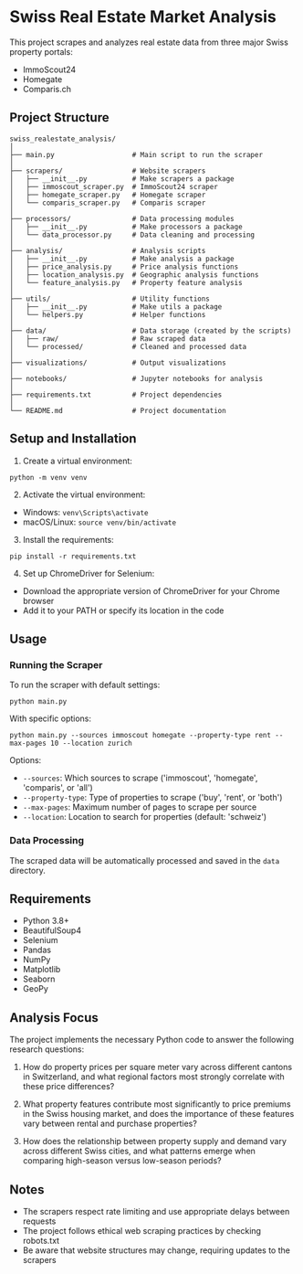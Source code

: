 # Swiss Real Estate Market Analysis

This project scrapes and analyzes real estate data from three major Swiss property portals:
- ImmoScout24
- Homegate
- Comparis.ch

## Project Structure

```
swiss_realestate_analysis/
│
├── main.py                   # Main script to run the scraper
│
├── scrapers/                 # Website scrapers
│   ├── __init__.py           # Make scrapers a package
│   ├── immoscout_scraper.py  # ImmoScout24 scraper
│   ├── homegate_scraper.py   # Homegate scraper
│   └── comparis_scraper.py   # Comparis scraper
│
├── processors/               # Data processing modules
│   ├── __init__.py           # Make processors a package
│   └── data_processor.py     # Data cleaning and processing
│
├── analysis/                 # Analysis scripts
│   ├── __init__.py           # Make analysis a package
│   ├── price_analysis.py     # Price analysis functions
│   ├── location_analysis.py  # Geographic analysis functions
│   └── feature_analysis.py   # Property feature analysis
│
├── utils/                    # Utility functions
│   ├── __init__.py           # Make utils a package
│   └── helpers.py            # Helper functions
│
├── data/                     # Data storage (created by the scripts)
│   ├── raw/                  # Raw scraped data
│   └── processed/            # Cleaned and processed data
│
├── visualizations/           # Output visualizations
│
├── notebooks/                # Jupyter notebooks for analysis
│
├── requirements.txt          # Project dependencies
│
└── README.md                 # Project documentation
```

## Setup and Installation

1. Create a virtual environment:
```
python -m venv venv
```

2. Activate the virtual environment:
- Windows: `venv\Scripts\activate`
- macOS/Linux: `source venv/bin/activate`

3. Install the requirements:
```
pip install -r requirements.txt
```

4. Set up ChromeDriver for Selenium:
- Download the appropriate version of ChromeDriver for your Chrome browser
- Add it to your PATH or specify its location in the code

## Usage

### Running the Scraper

To run the scraper with default settings:
```
python main.py
```

With specific options:
```
python main.py --sources immoscout homegate --property-type rent --max-pages 10 --location zurich
```

Options:
- `--sources`: Which sources to scrape ('immoscout', 'homegate', 'comparis', or 'all')
- `--property-type`: Type of properties to scrape ('buy', 'rent', or 'both')
- `--max-pages`: Maximum number of pages to scrape per source
- `--location`: Location to search for properties (default: 'schweiz')

### Data Processing

The scraped data will be automatically processed and saved in the `data` directory.

## Requirements

- Python 3.8+
- BeautifulSoup4
- Selenium
- Pandas
- NumPy
- Matplotlib
- Seaborn
- GeoPy

## Analysis Focus

The project implements the necessary Python code to answer the following research questions:

1. How do property prices per square meter vary across different cantons in Switzerland, and what regional factors most strongly correlate with these price differences?

2. What property features contribute most significantly to price premiums in the Swiss housing market, and does the importance of these features vary between rental and purchase properties?

3. How does the relationship between property supply and demand vary across different Swiss cities, and what patterns emerge when comparing high-season versus low-season periods?

## Notes

- The scrapers respect rate limiting and use appropriate delays between requests
- The project follows ethical web scraping practices by checking robots.txt
- Be aware that website structures may change, requiring updates to the scrapers